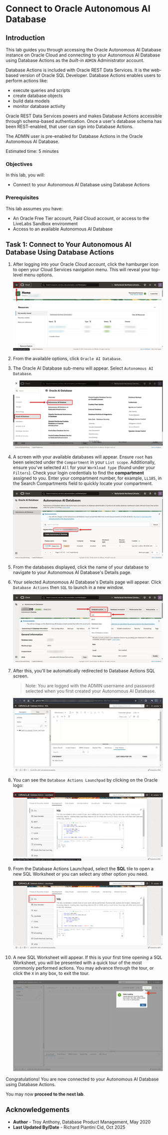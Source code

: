 # Connect to Oracle Autonomous AI Database

## Introduction

This lab guides you through accessing the Oracle Autonomous AI Database instance on Oracle Cloud and connecting to your Autonomous AI Database using Database Actions as the *built-in* `ADMIN` Administrator account.

Database Actions is included with Oracle REST Data Services. It is the web-based version of Oracle SQL Developer. Database Actions enables users to perform actions like:

- execute queries and scripts
- create database objects
- build data models
- monitor database activity

Oracle REST Data Services powers and makes Database Actions accessible through schema-based authentication. Once a user's database schema has been REST-enabled, that user can sign into Database Actions.

The ADMIN user is pre-enabled for Database Actions in the Oracle Autonomous AI Database.

Estimated time: 5 minutes

### Objectives
In this lab, you will:
- Connect to your Autonomous AI Database using Database Actions

### Prerequisites
This lab assumes you have:
- An Oracle Free Tier account, Paid Cloud account, or access to the LiveLabs Sandbox environment
- Access to an available Autonomous AI Database

## Task 1: Connect to Your Autonomous AI Database Using Database Actions

1. After logging into your Oracle Cloud account, click the hamburger icon to open your Cloud Services navigation menu. This will reveal your top-level menu options.

    ![Click the hamburger icon to expand the navigation menu.](../../images/console/home-dashboard.png " ")

2. From the available options, click `Oracle AI Database`.

3. The Oracle AI Database sub-menu will appear. Select `Autonomous AI Database`.

    ![Locate Oracle AI Database from the available options.](../../images/console/database-adb.png " ")

4. A screen with your available databases will appear. Ensure `root` has been selected under the `Compartment` in your `List scope`. Additionally, ensure you've selected `All` for your `Workload type` (found under your `Filters`). <if type="livelabs">Check your login credentials to find the **compartment** assigned to you. Enter your compartment number, for example, `LL185`, in the Search Compartments field to quickly locate your compartment.</if>

    ![Viewing your available databases.](../../images/console/adb-database.png " ")

5. From the databases displayed, click the name of your database to navigate to your Autonomous AI Database's Details page.

6. Your selected Autonomous AI Database's Details page will appear. Click `Database Actions` then `SQL` to launch in a new window.

    ![Clicking the Database Actions Button from your details page.](../../images/console/clicking-database-actions-button-from-selected-database.png " ")

7. After this, you'll be automatically redirected to Database Actions SQL screen.

   > Note: You are logged with the ADMIN username and password selected when you first created your Autonomous AI Database.

   ![Database Actions SQL screen](./images/database-actions-sql-complete-view.png " ")

8. You can see the `Database Actions Launchpad` by clicking on the Oracle logo:

    ![Database Actions Launchpad](./images/database-actions-launchpad-complete-view.png " ")

9. From the Database Actions Launchpad, select the **SQL** tile to open a new SQL Worksheet or you can select any other option you need. 

    ![SQL tile](./images/selecting-sql-worksheet-from-database-actions-launchpad.png " ")

10. A new SQL Worksheet will appear. If this is your first time opening a SQL Worksheet, you will be presented with a quick tour of the most commonly performed actions. You may advance through the tour, or click the `X` in any box, to exit the tour.

    ![Close information box](./images/tour-button-upon-sql-worksheet-first-load-screen.png " ")

Congratulations! You are now connected to your Autonomous AI Database using Database Actions.

You may now **proceed to the next lab**.

## Acknowledgements

- **Author** - Troy Anthony, Database Product Management, May 2020
- **Last Updated By/Date** - Richard Piantini Cid, Oct 2025
